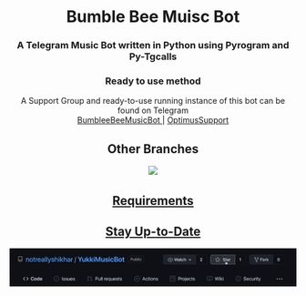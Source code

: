 <h1 align= center><b>Bumble Bee Muisc Bot</b></h1>
<h3 align = center> A Telegram Music Bot written in Python using Pyrogram and Py-Tgcalls </h3>

<h3 align="center">
    Ready to use method
</h3>

<p align="center">
    A Support Group and ready-to-use running instance of this bot can be found on Telegram <br>
    <a href="https://t.me/Bee_Music_bot"> BumbleeBeeMusicBot </a> |
    <a href="https://t.me/Optimus_Projects_Chat"> OptimusSupport </a>
</p>


<h2 align="center">
   Other Branches
</h2>

<p align="center">
<a href="https://github.com/Optimus-Projects/BeeMusic/tree/Multi-Assistant"><img src="https://img.shields.io/badge/MULTI%20ASSISTANT%20MODE-blueviolet?style=for-the-badge" width="250""/</a>
</p>
    
<h2 align="center">
   Requirements
    </h2>
</p>

<h2 align="center">
   Stay Up-to-Date
</h2>

<p align="center"><img src="https://github.com/Optimus-Projects/BeeMusic/blob/main/Utils/star.gif" alt="NotReallyShikhar Github" width="1000px" /></p>

